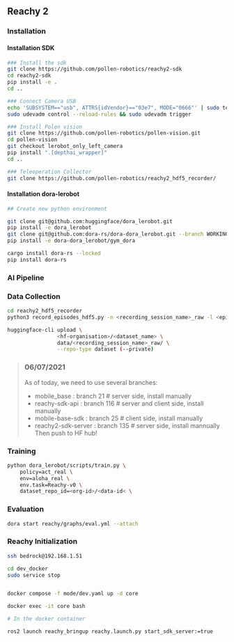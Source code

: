 ## Reachy 2

### Installation

#### Installation SDK

```bash
### Install the sdk
git clone https://github.com/pollen-robotics/reachy2-sdk
cd reachy2-sdk
pip install -e .
cd ..

### Connect Camera USB
echo 'SUBSYSTEM=="usb", ATTRS{idVendor}=="03e7", MODE="0666"' | sudo tee /etc/udev/rules.d/80-movidius.rules
sudo udevadm control --reload-rules && sudo udevadm trigger

### Install Polen vision
git clone https://github.com/pollen-robotics/pollen-vision.git
cd pollen-vision
git checkout lerobot_only_left_camera
pip install ".[depthai_wrapper]"
cd ..

### Teleoperation Collector
git clone https://github.com/pollen-robotics/reachy2_hdf5_recorder/
```

#### Installation dora-lerobot

```bash
## Create new python environment

git clone git@github.com:huggingface/dora_lerobot.git
pip install -e dora_lerobot
git clone git@github.com:dora-rs/dora-dora_lerobot.git --branch WORKING-REACHY
pip install -e dora-dora_lerobot/gym_dora

cargo install dora-rs --locked
pip install dora-rs
```

### AI Pipeline

### Data Collection

```bash
cd reachy2_hdf5_recorder
python3 record_episodes_hdf5.py -n <recording_session_name>_raw -l <epiodes_duration in s> -r <framerate> --robot_ip <robot_ip>
```

```bash
huggingface-cli upload \
                <hf-organisation>/<dataset_name> \
                data/<recording_session_name>_raw/ \
                --repo-type dataset (--private)
```

> ### 06/07/2021
>
> As of today, we need to use several branches:
>
> - mobile_base : branch 21 # server side, install manually
> - reachy-sdk-api : branch 116 # server and client side, install manually
> - mobile-base-sdk : branch 25 # client side, install manually
> - reachy2-sdk-server : branch 135 # server side, install mannually
>   Then push to HF hub!

### Training

```bash
python dora_lerobot/scripts/train.py \
    policy=act_real \
    env=aloha_real \
    env.task=Reachy-v0 \
    dataset_repo_id=<org-id>/<data-id< \
```

### Evaluation

```bash
dora start reachy/graphs/eval.yml --attach
```

### Reachy Initialization

```bash
ssh bedrock@192.168.1.51
```

```bash
cd dev_docker
sudo service stop


docker compose -f mode/dev.yaml up -d core

docker exec -it core bash

# In the docker container

ros2 launch reachy_bringup reachy.launch.py start_sdk_server:=true
```
